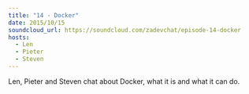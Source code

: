 ```yaml
---
title: "14 - Docker"
date: 2015/10/15
soundcloud_url: https://soundcloud.com/zadevchat/episode-14-docker
hosts:
  - Len
  - Pieter
  - Steven
---
```


Len, Pieter and Steven chat about Docker, what it is and what it can do.
